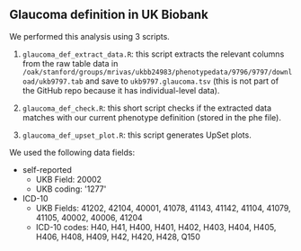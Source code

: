 ## Glaucoma definition in UK Biobank

We performed this analysis using 3 scripts.

1. `glaucoma_def_extract_data.R`: this script extracts the relevant columns from the raw table data in `/oak/stanford/groups/mrivas/ukbb24983/phenotypedata/9796/9797/download/ukb9797.tab` and save to `ukb9797.glaucoma.tsv` (this is not part of the GitHub repo because it has individual-level data).

2. `glaucoma_def_check.R`: this short script checks if the extracted data matches with our current phenotype definition (stored in the phe file).

3. `glaucoma_def_upset_plot.R`: this script generates UpSet plots.

We used the following data fields:

- self-reported
    - UKB Field: 20002
    - UKB coding: '1277'
- ICD-10
    - UKB Fields: 41202, 42104, 40001, 41078, 41143, 41142, 41104, 41079, 41105, 40002, 40006, 41204
    - ICD-10 codes: H40, H41, H400, H401, H402, H403, H404, H405, H406, H408, H409, H42, H420, H428, Q150
